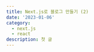 ```yaml
---
title: Next.js로 블로그 만들기 (2)
date: '2023-01-06'
category:
  - next.js
  - react
description: 첫 글
---
```

